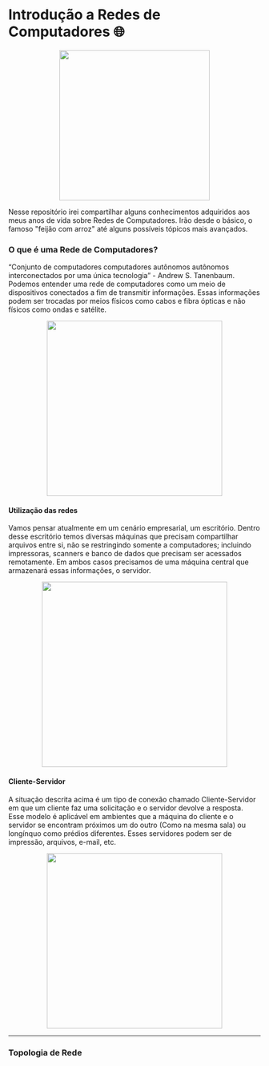# Introdução a Redes de Computadores 🌐

<p align="center" width="300px">
  <img width="300px" src="https://cdn-icons-png.flaticon.com/512/3518/3518210.png">
</p>

Nesse repositório irei compartilhar alguns conhecimentos adquiridos aos meus anos de vida sobre Redes de Computadores. Irão desde o básico, o famoso "feijão com arroz" até alguns possíveis tópicos mais avançados.


### O que é uma Rede de Computadores? ###
“Conjunto de computadores computadores autônomos autônomos interconectados por uma única tecnologia” - Andrew S. Tanenbaum.
Podemos entender uma rede de computadores como um meio de dispositivos conectados a fim de transmitir informações. Essas informações podem ser trocadas por meios físicos como cabos e fibra ópticas e não físicos como ondas e satélite. 

<p align="center">
  <img width="350px" src="https://cecead.com/wp-content/uploads/2020/07/Comunica%C3%A7%C3%A3o-de-Dados.png">
</p>

#### Utilização das redes
Vamos pensar atualmente em um cenário empresarial, um escritório. Dentro desse escritório temos diversas máquinas que precisam compartilhar arquivos entre si, não se restringindo somente a computadores; incluindo impressoras, scanners e banco de dados que precisam ser acessados remotamente. Em ambos casos precisamos de uma máquina central que armazenará essas informações, o servidor.

<p align="center">
  <img width="370px" src="https://cdn.papercut.com/web/img/help/manuals/print-deploy/print-server-local-domain.png">
</p>

#### Cliente-Servidor
A situação descrita acima é um tipo de conexão chamado Cliente-Servidor em que um cliente faz uma solicitação e o servidor devolve a resposta. Esse modelo é aplicável em ambientes que a máquina do cliente e o servidor se encontram próximos um do outro (Como na mesma sala) ou longínquo como prédios diferentes.
Esses servidores podem ser de impressão, arquivos, e-mail, etc.

<p align="center">
  <img width="350px" src="https://camo.githubusercontent.com/a61ec8cf009a87cc79280f3a7d881364556ef690f98ea771a57ff0c575aed70a/687474703a2f2f692e696d6775722e636f6d2f4e63564d477a352e706e67">
</p>

_________________________________________________________________________________________________

### Topologia de Rede
